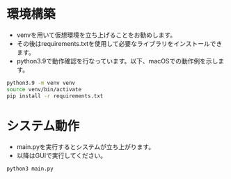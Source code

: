 # 環境構築
* venvを用いて仮想環境を立ち上げることをお勧めします。
* その後はrequirements.txtを使用して必要なライブラリをインストールできます。
* python3.9で動作確認を行なっています。以下、macOSでの動作例を示します。
``` bash
python3.9 -m venv venv
source venv/bin/activate
pip install -r requirements.txt
```

# システム動作
* main.pyを実行するとシステムが立ち上がります。
* 以降はGUIで実行してください。
``` bash
python3 main.py
```
